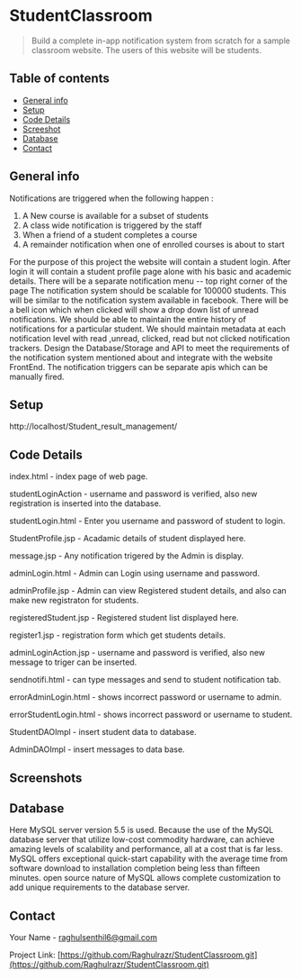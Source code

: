 # StudentClassroom
> Build a complete in-app notification system from scratch for a sample classroom website.
The users of this website will be students.

## Table of contents
* [General info](#general-info)
* [Setup](#setup)
* [Code Details](#code-details)
* [Screeshot](#screenshot)
* [Database](#database)
* [Contact](#contact)

## General info
Notifications are triggered when the following happen :
1) A New course is available for a subset of students
2) A class wide notification is triggered by the staff
3) When a friend of a student completes a course
4) A remainder notification when one of enrolled courses is about to start

For the purpose of this project the website will contain a student login.
After login it will contain a student profile page alone with his basic and academic details.
There will be a separate notification menu -- top right corner of the page
The notification system should be scalable for 100000 students.
This will be similar to the notification system available in facebook.
There will be a bell icon which when clicked will show a drop down list of unread notifications.
We should be able to maintain the entire history of notifications for a particular student.
We should maintain metadata at each notification level with read ,unread, clicked, read but not
clicked notification trackers.
Design the Database/Storage and API to meet the requirements of the notification system
mentioned about and integrate with the website FrontEnd.
The notification triggers can be separate apis which can be manually fired.


## Setup
http://localhost/Student_result_management/

## Code Details
index.html - index page of web page.

studentLoginAction - username and password is verified, also new registration is inserted into the database.

studentLogin.html - Enter you username and password of student to login.

StudentProfile.jsp - Acadamic details of student displayed here.

message.jsp - Any notification trigered by the Admin is display.

adminLogin.html - Admin can Login using username and password.

adminProfile.jsp - Admin can view Registered student details, and also can make new registraton for students.

registeredStudent.jsp - Registered student list displayed here.

register1.jsp - registration form which get students details.

adminLoginAction.jsp - username and password is verified, also new message to triger can be inserted.

sendnotifi.html - can type messages and send to student notification tab. 

errorAdminLogin.html - shows incorrect password or username to admin.

errorStudentLogin.html - shows incorrect password or username to student.

StudentDAOImpl - insert student data to database.

AdminDAOImpl - insert messages to data base.

## Screenshots


## Database

Here MySQL server version 5.5 is used. Because the use of the MySQL database server that utilize low-cost commodity hardware, can achieve amazing levels of scalability and performance, all at a cost that is far less. MySQL offers exceptional quick-start capability with the average time from software download to installation completion being less than fifteen minutes. open source nature of MySQL allows complete customization to add unique requirements to the database server.

## Contact
Your Name - raghulsenthil6@gmail.com

Project Link: [https://github.com/Raghulrazr/StudentClassroom.git](https://github.com/Raghulrazr/StudentClassroom.git)
